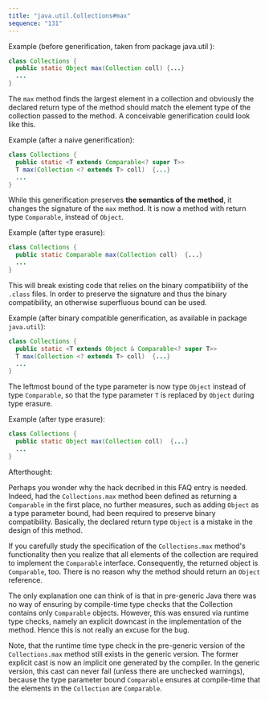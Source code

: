 ```yaml
---
title: "java.util.Collections#max"
sequence: "131"
---
```


Example (before generification, taken from package java.util ):

```java
class Collections {
  public static Object max(Collection coll) {...}
  ...
}
```

The `max` method finds the largest element in a collection and obviously the declared return type of the method should match the element type of the collection passed to the method. A conceivable generification could look like this.

Example (after a naive generification):

```java
class Collections {
  public static <T extends Comparable<? super T>>
  T max(Collection <? extends T> coll)  {...}
  ...
}
```

While this generification preserves **the semantics of the method**, it changes the signature of the `max` method. It is now a method with return type `Comparable`, instead of `Object`.

Example (after type erasure):

```java
class Collections {
  public static Comparable max(Collection coll)  {...}
  ...
}
```

This will break existing code that relies on the binary compatibility of the `.class` files. In order to preserve the signature and thus the binary compatibility, an otherwise superfluous bound can be used.

Example (after binary compatible generification, as available in package `java.util`):

```java
class Collections {
  public static <T extends Object & Comparable<? super T>>
  T max(Collection <? extends T> coll)  {...}
  ...
}
```

The leftmost bound of the type parameter is now type `Object` instead of type `Comparable`, so that the type parameter `T` is replaced by `Object` during type erasure.

Example (after type erasure):

```java
class Collections {
  public static Object max(Collection coll)  {...}
  ...
}
```

Afterthought:

Perhaps you wonder why the hack decribed in this FAQ entry is needed. Indeed, had the `Collections.max` method been defined as returning a `Comparable` in the first place, no further measures, such as adding `Object` as a type parameter bound, had been required to preserve binary compatibility. Basically, the declared return type `Object` is a mistake in the design of this method.

If you carefully study the specification of the `Collections.max` method's functionality then you realize that all elements of the collection are required to implement the `Comparable` interface. Consequently, the returned object is `Comparable`, too.  There is no reason why the method should return an `Object` reference.

The only explanation one can think of is that in pre-generic Java there was no way of ensuring by compile-time type checks that the Collection contains only `Comparable` objects.  However, this was ensured via runtime type checks, namely an explicit downcast in the implementation of the method.  Hence this is not really an excuse for the bug.

Note, that the runtime time type check in the pre-generic version of the `Collections.max` method still exists in the generic version.  The former explicit cast is now an implicit one generated by the compiler.  In the generic version, this cast can never fail (unless there are unchecked warnings), because the type parameter bound `Comparable` ensures at compile-time that the elements in the `Collection` are `Comparable`.
